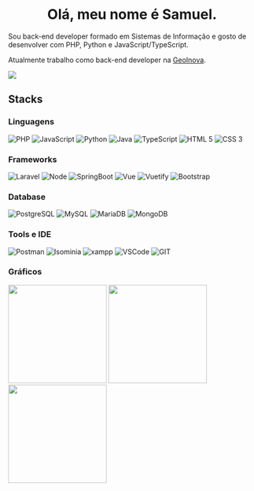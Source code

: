 <h1 align="center">Olá, meu nome é Samuel.</h1>

Sou back-end developer formado em Sistemas de Informação e gosto de desenvolver com PHP, Python e JavaScript/TypeScript.

Atualmente trabalho como back-end developer na [GeoInova](geoinova.com.br).

[<img src="https://img.shields.io/badge/linkedin-%230077B5.svg?&style=for-the-badge&logo=linkedin&logoColor=white" />](https://www.linkedin.com/in/samuelmarques231198/)

## Stacks

### Linguagens
![PHP](https://img.shields.io/badge/PHP-777BB4?style=for-the-badge&logo=php&logoColor=white)
![JavaScript](https://img.shields.io/badge/JavaScript-323330?style=for-the-badge&logo=javascript&logoColor=F7DF1E)
![Python](https://img.shields.io/badge/Python-00264d?style=for-the-badge&logo=python&logoColor=FFD43B)
![Java](https://img.shields.io/badge/Java-FFFFFF?style=for-the-badge&logo=java&logoColor=red)
![TypeScript](https://img.shields.io/badge/TypeScript-007ACC?style=for-the-badge&logo=typescript&logoColor=white)
![HTML 5](https://img.shields.io/badge/HTML5-E34F26?style=for-the-badge&logo=html5&logoColor=white)
![CSS 3](https://img.shields.io/badge/CSS3-1572B6?style=for-the-badge&logo=css3&logoColor=white)

### Frameworks
![Laravel](https://img.shields.io/badge/Laravel-FF2D20?style=for-the-badge&logo=laravel&logoColor=white)
![Node](https://img.shields.io/badge/Node.js-339933?style=for-the-badge&logo=nodedotjs&logoColor=white)
![SpringBoot](https://img.shields.io/badge/Spring_Boot-F2F4F9?style=for-the-badge&logo=spring-boot)
![Vue](https://img.shields.io/badge/Vue.js-35495E?style=for-the-badge&logo=vuedotjs&logoColor=4FC08D)
![Vuetify](https://img.shields.io/badge/Vuetify-1867C0?style=for-the-badge&logo=vuetify&logoColor=white)
![Bootstrap](https://img.shields.io/badge/Bootstrap-563D7C?style=for-the-badge&logo=bootstrap&logoColor=white)

### Database
![PostgreSQL](https://img.shields.io/badge/PostgreSQL-316192?style=for-the-badge&logo=postgresql&logoColor=white)
![MySQL](https://img.shields.io/badge/MySQL-005C84?style=for-the-badge&logo=mysql&logoColor=white)
![MariaDB](https://img.shields.io/badge/MariaDB-003545?style=for-the-badge&logo=mariadb&logoColor=white)
![MongoDB](https://img.shields.io/badge/MongoDB-4EA94B?style=for-the-badge&logo=mongodb&logoColor=white)

### Tools e IDE
![Postman](https://img.shields.io/badge/Postman-FF6C37?style=for-the-badge&logo=Postman&logoColor=white)
![Isominia](https://img.shields.io/badge/Insomnia-5849be?style=for-the-badge&logo=Insomnia&logoColor=white)
![xampp](https://img.shields.io/badge/Xampp-F37623?style=for-the-badge&logo=xampp&logoColor=white)
![VSCode](https://img.shields.io/badge/Visual_Studio_Code-0078D4?style=for-the-badge&logo=visual%20studio%20code&logoColor=white)
![GIT](https://img.shields.io/badge/GIT-E44C30?style=for-the-badge&logo=git&logoColor=white)

### Gráficos
<div>
    <img src="https://github-readme-stats.vercel.app/api/top-langs/?username=Sam231198&show_icons=true&theme=github_dark&layout=compact&hide_border=true" height="200">
    <img src="https://github-readme-stats.vercel.app/api?username=Sam231198&show_icons=true&theme=github_dark&hide_border=true" height="200">
    <img src="http://github-readme-streak-stats.herokuapp.com?user=Sam231198&theme=github-dark&hide_border=true&date_format=j%20M%5B%20Y%5D&stroke=4C8EDA&dates=4C8EDA&ring=4C8EDA" height="200">
</div>
